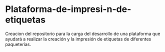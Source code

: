 # Plataforma-de-impresi-n-de-etiquetas
Creacion del repositorio para la carga del desarrollo de una plataforma que ayudará a realizar la creación y la impresión de etiquetas de diferentes paqueterías. 
